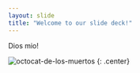 ```yaml
---
layout: slide
title: "Welcome to our slide deck!"
---
```


Dios mio!

![octocat-de-los-muertos](https://octodex.github.com/images/octocat-de-los-muertos.jpg)
{: .center}
